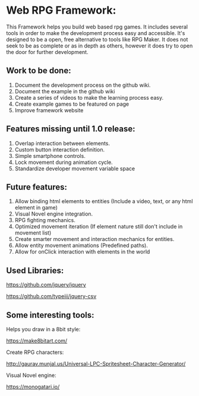 # Web RPG Framework:
This Framework helps you build web based rpg games. It includes several tools in order to make the development process easy and accessible. It's designed to be a open, free alternative to tools like RPG Maker. It does not seek to be as complete or as in depth as others, however it does try to open the door for further development.

## Work to be done:
1. Document the development process on the github wiki.
2. Document the example in the github wiki
3. Create a series of videos to make the learning process easy.
4. Create example games to be featured on page
5. Improve framework website

## Features missing until 1.0 release:
1. Overlap interaction between elements.
2. Custom button interaction definition.
3. Simple smartphone controls.
4. Lock movement during animation cycle.
5. Standardize developer movement variable space

## Future features:
1. Allow binding html elements to entities (Include a video, text, or any html element in game)
1. Visual Novel engine integration.
2. RPG fighting mechanics.
3. Optimized movement iteration (If element nature still don't include in movement list)
4. Create smarter movement and interaction mechanics for entities.
5. Allow entity movement animations (Predefined paths).
6. Allow for onClick interaction with elements in the world

## Used Libraries:

https://github.com/jquery/jquery

https://github.com/typeiii/jquery-csv

## Some interesting tools:

Helps you draw in a 8bit style:

https://make8bitart.com/


Create RPG characters:

http://gaurav.munjal.us/Universal-LPC-Spritesheet-Character-Generator/


Visual Novel engine:

https://monogatari.io/
